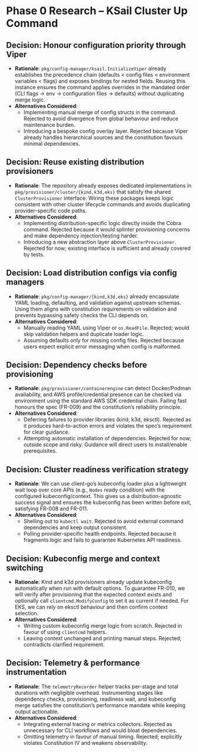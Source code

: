 # Phase 0 Research – KSail Cluster Up Command

## Decision: Honour configuration priority through Viper

- **Rationale**: `pkg/config-manager/ksail.InitializeViper` already establishes the precedence chain (defaults < config files < environment variables < flags) and exposes bindings for nested fields. Reusing this instance ensures the command applies overrides in the mandated order (CLI flags → env → configuration files → defaults) without duplicating merge logic.
- **Alternatives Considered**:
  - Implementing manual merge of config structs in the command. Rejected to avoid divergence from global behaviour and reduce maintenance burden.
  - Introducing a bespoke config overlay layer. Rejected because Viper already handles hierarchical sources and the constitution favours minimal dependencies.

## Decision: Reuse existing distribution provisioners

- **Rationale**: The repository already exposes dedicated implementations in `pkg/provisioner/cluster/{kind,k3d,eks}` that satisfy the shared `ClusterProvisioner` interface. Wiring these packages keeps logic consistent with other cluster lifecycle commands and avoids duplicating provider-specific code paths.
- **Alternatives Considered**:
  - Implementing distribution-specific logic directly inside the Cobra command. Rejected because it would splinter provisioning concerns and make dependency injection/testing harder.
  - Introducing a new abstraction layer above `ClusterProvisioner`. Rejected for now; existing interface is sufficient and already covered by tests.

## Decision: Load distribution configs via config managers

- **Rationale**: `pkg/config-manager/{kind,k3d,eks}` already encapsulate YAML loading, defaulting, and validation against upstream schemas. Using them aligns with constitution requirements on validation and prevents bypassing safety checks the CLI depends on.
- **Alternatives Considered**:
  - Manually reading YAML using Viper or `os.ReadFile`. Rejected; would skip validation helpers and duplicate loader logic.
  - Assuming defaults only for missing config files. Rejected because users expect explicit error messaging when config is malformed.

## Decision: Dependency checks before provisioning

- **Rationale**: `pkg/provisioner/containerengine` can detect Docker/Podman availability, and AWS profile/credential presence can be checked via environment using the standard AWS SDK credential chain. Failing fast honours the spec (FR-009) and the constitution’s reliability principle.
- **Alternatives Considered**:
  - Deferring failures to provider libraries (kind, k3d, eksctl). Rejected as it produces hard-to-action errors and violates the spec’s requirement for clear guidance.
  - Attempting automatic installation of dependencies. Rejected for now; outside scope and risky. Guidance will direct users to install/enable prerequisites.

## Decision: Cluster readiness verification strategy

- **Rationale**: We can use client-go’s kubeconfig loader plus a lightweight wait loop over core APIs (e.g., `Nodes` ready condition) with the configured kubeconfig/context. This gives us a distribution-agnostic success signal and ensures the kubeconfig has been written before exit, satisfying FR-008 and FR-011.
- **Alternatives Considered**:
  - Shelling out to `kubectl wait`. Rejected to avoid external command dependencies and keep output consistent.
  - Polling provider-specific health endpoints. Rejected because it fragments logic and fails to guarantee Kubernetes API readiness.

## Decision: Kubeconfig merge and context switching

- **Rationale**: Kind and k3d provisioners already update kubeconfig automatically when run with default options. To guarantee FR-010, we will verify after provisioning that the expected context exists and optionally call `clientcmd.ModifyConfig` to set it as current if needed. For EKS, we can rely on eksctl behaviour and then confirm context selection.
- **Alternatives Considered**:
  - Writing custom kubeconfig merge logic from scratch. Rejected in favour of using `clientcmd` helpers.
  - Leaving context unchanged and printing manual steps. Rejected; contradicts clarified requirement.

## Decision: Telemetry & performance instrumentation

- **Rationale**: The `telemetryRecorder` helper tracks per-stage and total durations with negligible overhead. Instrumenting stages like dependency checks, provisioning, readiness wait, and kubeconfig merge satisfies the constitution’s performance mandate while keeping output actionable.
- **Alternatives Considered**:
  - Integrating external tracing or metrics collectors. Rejected as unnecessary for CLI workflows and would bloat dependencies.
  - Omitting telemetry in favour of manual timing. Rejected; explicitly violates Constitution IV and weakens observability.
